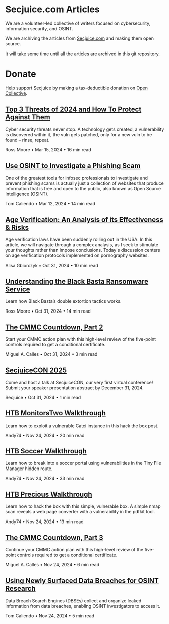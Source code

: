 # Secjuice.com Articles

We are a volunteer-led collective of writers focused on cybersecurity, information security, and OSINT.

We are archiving the articles from [Secjuice.com](https://www.secjuice.com) and making them open source.

It will take some time until all the articles are archived in this git repository.

# Donate

Help support Secjuice by making a tax-deductible donation on [Open Collective](https://opencollective.com/secjuice).

## [Top 3 Threats of 2024 and How To Protect Against Them](./posts/2024-03-15T11-13-24-000Z.md)

Cyber security threats never stop. A technology gets created, a vulnerability is discovered within it, the vuln gets patched, only for a new vuln to be found – rinse, repeat.

Ross Moore • Mar 15, 2024 • 16 min read

## [Use OSINT to Investigate a Phishing Scam](./posts/2024-03-13T00-48-39-000Z.md)

One of the greatest tools for infosec professionals to investigate and prevent phishing scams is actually just a collection of websites that produce information that is free and open to the public, also known as Open Source Intelligence (OSINT).

Tom Caliendo • Mar 12, 2024 • 14 min read

## [Age Verification: An Analysis of its Effectiveness & Risks](./posts/2024-10-31T15-27-58-000Z.md)

Age verification laws have been suddenly rolling out in the USA. In this article, we will navigate through a complex analysis, as I seek to stimulate your thoughts rather than impose conclusions. Today's discussion centers on age verification protocols implemented on pornography websites.

Alisa Gbiorczyk • Oct 31, 2024 • 10 min read

## [Understanding the Black Basta Ransomware Service](./posts/2024-10-31T15-28-13-000Z.md)

Learn how Black Basta’s double extortion tactics works.

Ross Moore • Oct 31, 2024 • 14 min read

## [The CMMC Countdown, Part 2](./posts/2024-10-31T15-28-44-000Z.md)

Start your CMMC action plan with this high-level review of the five-point controls required to get a conditional certificate.

Miguel A. Calles • Oct 31, 2024 • 3 min read

## [SecjuiceCON 2025](./posts/2024-10-31T15-28-57-000Z.md)

Come and host a talk at SecjuiceCON, our very first virtual conference! Submit your speaker presentation abstract by December 31, 2024.

Secjuice • Oct 31, 2024 • 1 min read

## [HTB MonitorsTwo Walkthrough](./posts/2024-11-24T20-01-25-000Z.md)

Learn how to exploit a vulnerable Catci instance in this hack the box post.

Andy74 • Nov 24, 2024 • 20 min read

## [HTB Soccer Walkthrough](./posts/2024-11-25T03-04-52-000Z.md)

Learn how to break into a soccer portal using vulnerabilities in the Tiny File Manager hidden route.

Andy74 • Nov 24, 2024 • 33 min read

## [HTB Precious Walkthrough](./posts/2024-11-25T03-05-10-000Z.md)

Learn how to hack the box with this simple, vulnerable box. A simple nmap scan reveals a web page converter with a vulnerability in the pdfkit tool.

Andy74 • Nov 24, 2024 • 13 min read

## [The CMMC Countdown, Part 3](./posts/2024-11-25T03-05-26-000Z.md)

Continue your CMMC action plan with this high-level review of the five-point controls required to get a conditional certificate.

Miguel A. Calles • Nov 24, 2024 • 6 min read

## [Using Newly Surfaced Data Breaches for OSINT Research](./posts/2024-11-25T03-05-38-000Z.md)

Data Breach Search Engines (DBSEs) collect and organize leaked information from data breaches, enabling OSINT investigators to access it.

Tom Caliendo • Nov 24, 2024 • 5 min read
